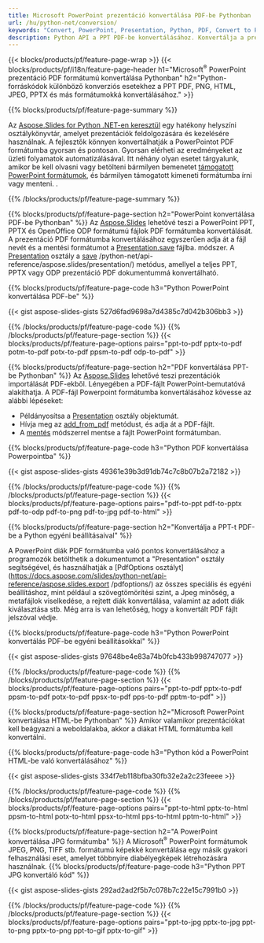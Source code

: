 ```yaml
---
title: Microsoft PowerPoint prezentáció konvertálása PDF-be Pythonban
url: /hu/python-net/conversion/
keywords: "Convert, PowerPoint, Presentation, Python, PDF, Convert to PDF, PPT to PDF"
description: Python API a PPT PDF-be konvertálásához. Konvertálja a prezentációkat JPG, PNG és más formátumokba a Pythonban.
---
```


{{< blocks/products/pf/feature-page-wrap >}}
{{< blocks/products/pf/i18n/feature-page-header h1="Microsoft<sup>®</sup> PowerPoint prezentáció PDF formátumú konvertálása Pythonban" h2="Python-forráskódok különböző konverziós esetekhez a PPT PDF, PNG, HTML, JPEG, PPTX és más formátumokká konvertálásához." >}}

{{% blocks/products/pf/feature-page-summary %}}

Az [Aspose.Slides for Python .NET-en keresztül](https://products.aspose.com/slides/python-net/) egy hatékony helyszíni osztálykönyvtár, amelyet prezentációk feldolgozására és kezelésére használnak. A fejlesztők könnyen konvertálhatják a PowerPointot PDF formátumba gyorsan és pontosan. Gyorsan elérheti az eredményeket az üzleti folyamatok automatizálásával. Itt néhány olyan esetet tárgyalunk, amikor be kell olvasni vagy betölteni bármilyen bemenetet [támogatott PowerPoint formátumok](https://docs.aspose.com/slides/python-net/supported-file-formats/), és bármilyen támogatott kimeneti formátumba írni vagy menteni. . 

{{% /blocks/products/pf/feature-page-summary  %}}

{{% blocks/products/pf/feature-page-section  h2="PowerPoint konvertálása PDF-be Pythonban" %}}
Az [Aspose.Slides](https://products.aspose.com/slides/python-net/) lehetővé teszi a PowerPoint PPT, PPTX és OpenOffice ODP formátumú fájlok PDF formátumba konvertálását. A prezentáció PDF formátumba konvertálásához egyszerűen adja át a fájl nevét és a mentési formátumot a [Presentation.save](https://docs.aspose.com/slides/python-net/api-reference/aspose.slides/presentation/) fájlba. módszer. A [Presentation](https://docs.aspose.com/slides/python-net/api-reference/aspose.slides/presentation/) osztály a [save](https://docs.aspose.com/slides) /python-net/api-reference/aspose.slides/presentation/) metódus, amellyel a teljes PPT, PPTX vagy ODP prezentáció PDF dokumentummá konvertálható.

{{% blocks/products/pf/feature-page-code h3="Python PowerPoint konvertálása PDF-be" %}}

{{< gist aspose-slides-gists 527d6fad9698a7d4385c7d042b306bb3 >}}

{{% /blocks/products/pf/feature-page-code  %}}
{{% /blocks/products/pf/feature-page-section %}}
{{< blocks/products/pf/feature-page-options pairs="ppt-to-pdf pptx-to-pdf potm-to-pdf potx-to-pdf ppsm-to-pdf odp-to-pdf" >}}

{{% blocks/products/pf/feature-page-section  h2="PDF konvertálása PPT-be Pythonban" %}}
Az [Aspose.Slides](https://products.aspose.com/slides/python-net/) lehetővé teszi prezentációk importálását PDF-ekből. Lényegében a PDF-fájlt PowerPoint-bemutatóvá alakíthatja. A PDF-fájl Powerpoint formátumba konvertálásához kövesse az alábbi lépéseket:
- Példányosítsa a [Presentation](https://docs.aspose.com/slides/python-net/api-reference/aspose.slides/presentation/) osztály objektumát.
- Hívja meg az [add_from_pdf](https://docs.aspose.com/slides/python-net/api-reference/aspose.slides/slidecollection/) metódust, és adja át a PDF-fájlt.
- A [mentés](https://docs.aspose.com/slides/python-net/api-reference/aspose.slides/presentation/) módszerrel mentse a fájlt PowerPoint formátumban.

{{% blocks/products/pf/feature-page-code h3="Python PDF konvertálása Powerpointba" %}}

{{< gist aspose-slides-gists 49361e39b3d91db74c7c8b07b2a72182 >}}

{{% /blocks/products/pf/feature-page-code  %}}
{{% /blocks/products/pf/feature-page-section %}}
{{< blocks/products/pf/feature-page-options pairs="pdf-to-ppt pdf-to-pptx pdf-to-odp pdf-to-png pdf-to-jpg pdf-to-html" >}}

{{% blocks/products/pf/feature-page-section  h2="Konvertálja a PPT-t PDF-be a Python egyéni beállításaival" %}}

A PowerPoint diák PDF formátumba való pontos konvertálásához a programozók betölthetik a dokumentumot a "Presentation" osztály segítségével, és használhatják a [PdfOptions osztályt](https://docs.aspose.com/slides/python-net/api-reference/aspose.slides.export /pdfoptions/) az összes speciális és egyéni beállításhoz, mint például a szövegtömörítési szint, a Jpeg minőség, a metafájlok viselkedése, a rejtett diák konvertálása, valamint az adott diák kiválasztása stb. Még arra is van lehetőség, hogy a konvertált PDF fájlt jelszóval védje.

{{% blocks/products/pf/feature-page-code h3="Python PowerPoint konvertálás PDF-be egyéni beállításokkal" %}}

{{< gist aspose-slides-gists 97648be4e83a74b0fcb433b998747077 >}}

{{% /blocks/products/pf/feature-page-code  %}}
{{% /blocks/products/pf/feature-page-section %}}
{{< blocks/products/pf/feature-page-options pairs="ppt-to-pdf pptx-to-pdf ppsm-to-pdf potx-to-pdf ppsx-to-pdf pps-to-pdf pptm-to-pdf" >}}

{{% blocks/products/pf/feature-page-section  h2="Microsoft PowerPoint konvertálása HTML-be Pythonban" %}}
Amikor valamikor prezentációkat kell beágyazni a weboldalakba, akkor a diákat HTML formátumba kell konvertálni.

{{% blocks/products/pf/feature-page-code h3="Python kód a PowerPoint HTML-be való konvertálásához" %}}

{{< gist aspose-slides-gists 334f7eb118bfba30fb32e2a2c23feeee >}}

{{% /blocks/products/pf/feature-page-code %}}
{{% /blocks/products/pf/feature-page-section %}}
{{< blocks/products/pf/feature-page-options pairs="ppt-to-html pptx-to-html ppsm-to-html potx-to-html ppsx-to-html pps-to-html pptm-to-html" >}}

{{% blocks/products/pf/feature-page-section  h2="A PowerPoint konvertálása JPG formátumba" %}}
A Microsoft<sup>®</sup> PowerPoint formátumok JPEG, PNG, TIFF stb. formátumú képekké konvertálása egy másik gyakori felhasználási eset, amelyet többnyire diabélyegképek létrehozására használnak. 
{{% blocks/products/pf/feature-page-code h3="Python PPT JPG konvertáló kód" %}}

{{< gist aspose-slides-gists 292ad2ad2f5b7c078b7c22e15c7991b0 >}}

{{% /blocks/products/pf/feature-page-code %}}
{{% /blocks/products/pf/feature-page-section %}}
{{< blocks/products/pf/feature-page-options pairs="ppt-to-jpg pptx-to-jpg ppt-to-png pptx-to-png ppt-to-gif pptx-to-gif" >}}